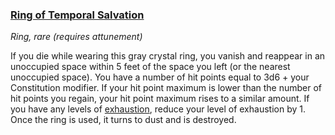 ### [Ring of Temporal Salvation](https://www.dndbeyond.com/magic-items/ring-of-temporal-salvation)

_Ring, rare (requires attunement)_

If you die while wearing this gray crystal ring, you vanish and reappear in an unoccupied space within 5 feet of the space you left (or the nearest unoccupied space). You have a number of hit points equal to 3d6 + your Constitution modifier. If your hit point maximum is lower than the number of hit points you regain, your hit point maximum rises to a similar amount. If you have any levels of [exhaustion](https://www.dndbeyond.com/compendium/rules/basic-rules/appendix-a-conditions#Exhaustion), reduce your level of exhaustion by 1. Once the ring is used, it turns to dust and is destroyed.